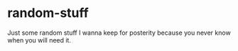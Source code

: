 # random-stuff
Just some random stuff I wanna keep for posterity because you never know when you will need it.
